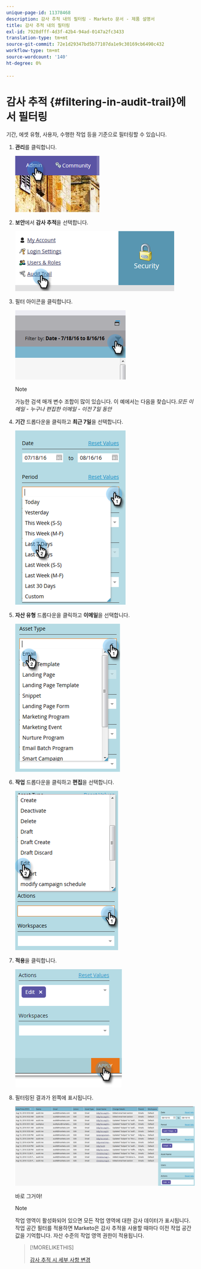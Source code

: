 ```yaml
---
unique-page-id: 11378468
description: 감사 추적 내의 필터링 - Marketo 문서 - 제품 설명서
title: 감사 추적 내의 필터링
exl-id: 7928dfff-4d3f-42b4-94ad-0147a2fc3433
translation-type: tm+mt
source-git-commit: 72e1d29347bd5b77107da1e9c30169cb6490c432
workflow-type: tm+mt
source-wordcount: '140'
ht-degree: 0%

---
```


# 감사 추적 {#filtering-in-audit-trail}에서 필터링

기간, 에셋 유형, 사용자, 수행한 작업 등을 기준으로 필터링할 수 있습니다.

1. **관리**&#x200B;를 클릭합니다.

   ![](assets/one-1.png)

1. **보안**&#x200B;에서 **감사 추적**&#x200B;을 선택합니다.

   ![](assets/two-1.png)

1. 필터 아이콘을 클릭합니다.

   ![](assets/three.png)

   >[!NOTE]
   >
   >가능한 검색 매개 변수 조합이 많이 있습니다. 이 예에서는 다음을 찾습니다._모든 이메일 - 누구나 편집한 이메일 - 이전 7일 동안_

1. **기간** 드롭다운을 클릭하고 **최근 7일**&#x200B;을 선택합니다.

   ![](assets/four.png)

1. **자산 유형** 드롭다운을 클릭하고 **이메일**&#x200B;을 선택합니다.

   ![](assets/five.png)

1. **작업** 드롭다운을 클릭하고 **편집**&#x200B;을 선택합니다.

   ![](assets/six.png)

1. **적용**&#x200B;을 클릭합니다.

   ![](assets/seven.png)

1. 필터링된 결과가 왼쪽에 표시됩니다.

   ![](assets/eight.png)

   바로 그거야!

   >[!NOTE]
   >
   >작업 영역이 활성화되어 있으면 모든 작업 영역에 대한 감사 데이터가 표시됩니다. 작업 공간 필터를 적용하면 Marketo은 감사 추적을 사용할 때마다 이전 작업 공간 값을 기억합니다. 자산 수준의 작업 영역 권한이 적용됩니다.

   >[!MORELIKETHIS]
   >
   >[감사 추적 시 세부 사항 변경](/help/marketo/product-docs/administration/audit-trail/change-details-in-audit-trail.md)
